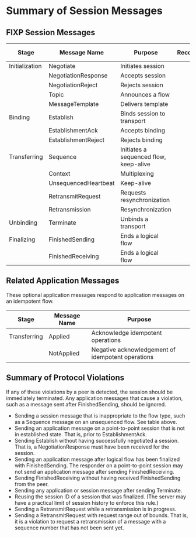 # Summary of Session Messages

## FIXP Session Messages

| Stage          | Message Name         | Purpose                                | Recoverable   | Idempotent   | Unsequenced / None | Multicast |
|----------------|----------------------|----------------------------------------|:-------------:|:------------:|:------------------:|:---------:|
| Initialization | Negotiate            | Initiates session                      | •             | •            | •                  |           |
|                | NegotiationResponse  | Accepts session                        | •             | •            | •                  |           |
|                | NegotiationReject    | Rejects session                        | •             | •            | •                  |           |
|                | Topic                | Announces a flow                       |               |              |                    | •         |
|                | MessageTemplate      | Delivers template                      | •             | •            | •                  | •         |
| Binding        | Establish            | Binds session to transport             | •             | •            | •                  |           |
|                | EstablishmentAck     | Accepts binding                        | •             | •            | •                  |           |
|                | EstablishmentReject  | Rejects binding                        | •             | •            | •                  |           |
| Transferring   | Sequence             | Initiates a sequenced flow, keep-alive | •             | •            |                    | •         |
|                | Context              | Multiplexing                           | •             | •            | •                  | •         |
|                | UnsequencedHeartbeat | Keep-alive                             |               |              | •                  |           |
|                | RetransmitRequest    | Requests resynchronization             | •             |              |                    |           |
|                | Retransmission       | Resynchronization                      | •             |              |                    |           |
| Unbinding      | Terminate            | Unbinds a transport                    | •             | •            | •                  |           |
| Finalizing     | FinishedSending      | Ends a logical flow                    | •             | •            | •                  | •         |
|                | FinishedReceiving    | Ends a logical flow                    | •             | •            | •                  | •         |

## Related Application Messages

These optional application messages respond to application messages on an idempotent flow.

| Stage        | Message Name | Purpose                                           |
|--------------|--------------|---------------------------------------------------|
| Transferring | Applied      | Acknowledge idempotent operations                 |
|              | NotApplied   | Negative acknowledgement of idempotent operations |

Summary of Protocol Violations
------------------------------

If any of these violations by a peer is detected, the session should be immediately terminated. Any application messages that cause a violation, such as a message sent after FinishedSending, should be ignored.

- Sending a session message that is inappropriate to the flow type, such as a Sequence message on an unsequenced flow. See table above.
- Sending an application message on a point-to-point session that is not in established state. That is, prior to EstablishmentAck.
- Sending Establish without having successfully negotiated a session. That is, a NegotiationResponse must have been received for the session.
- Sending an application message after logical flow has been finalized with FinishedSending. The responder on a point-to-point session may not send an application message after sending FinishedReceiving.
- Sending FinishedReceiving without having received FinishedSending from the peer.
- Sending any application or session message after sending Terminate.
- Reusing the session ID of a session that was finalized. (The server may have a practical limit of session history to enforce this rule.)
- Sending a RetransmitRequest while a retransmission is in progress.
- Sending a RetransmitRequest with request range out of bounds. That is, it is a violation to request a retransmission of a message with a sequence number that has not been sent yet.
